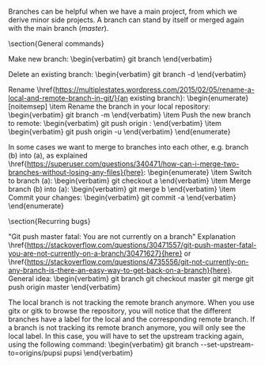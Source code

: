 Branches can be helpful when we have a main project, from which we derive minor side projects. A branch can stand by itself or merged again with the main branch ($master$).

\section{General commands}

Make new branch:
\begin{verbatim}
git branch <branch-name>
\end{verbatim}

Delete an existing branch:
\begin{verbatim}
git branch -d <branch-name>
\end{verbatim}

Rename \href{https://multiplestates.wordpress.com/2015/02/05/rename-a-local-and-remote-branch-in-git/}{an existing branch}:
\begin{enumerate}[noitemsep]
    \item Rename the branch in your local repository:
    \begin{verbatim}
git branch -m <old-name> <new-name>
    \end{verbatim}
    \item Push the new branch to remote:
    \begin{verbatim}
git push origin :<old-name> <new-name>
    \end{verbatim}
    \item 
    \begin{verbatim}
git push origin -u <new-name>
    \end{verbatim}
\end{enumerate}

In some cases we want to merge to branches into each other, e.g. branch (b) into (a), as explained \href{https://superuser.com/questions/340471/how-can-i-merge-two-branches-without-losing-any-files}{here}:
\begin{enumerate}
  \item Switch to branch (a):
  \begin{verbatim}
git checkout a
  \end{verbatim}
  \item Merge branch (b) into (a):
  \begin{verbatim}
git merge b
  \end{verbatim}
  \item Commit your changes:
  \begin{verbatim}
git commit -a
  \end{verbatim}
\end{enumerate}

\section{Recurring bugs}

"Git push master fatal: You are not currently on a branch"
Explanation \href{https://stackoverflow.com/questions/30471557/git-push-master-fatal-you-are-not-currently-on-a-branch/30471627}{here} or \href{https://stackoverflow.com/questions/4735556/git-not-currently-on-any-branch-is-there-an-easy-way-to-get-back-on-a-branch}{here}.
General idea:
\begin{verbatim}
git branch <tmp-branch>
git checkout master
git merge <tmp-branch>
git push origin master
\end{verbatim}

The local branch is not tracking the remote branch anymore. When you use gitx or gitk to browse the repository, you will notice that the different branches have a label for the local and the corresponding remote branch. If a branch is not tracking its remote branch anymore, you will only see the local label. In this case, you will have to set the upstream tracking again, using the following command:
\begin{verbatim}
git branch --set-upstream-to=origins/pupsi pupsi
\end{verbatim}